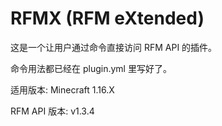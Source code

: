 # RFMX (RFM eXtended)

这是一个让用户通过命令直接访问 RFM API 的插件。

命令用法都已经在 plugin.yml 里写好了。

适用版本: Minecraft 1.16.X

RFM API 版本: v1.3.4
